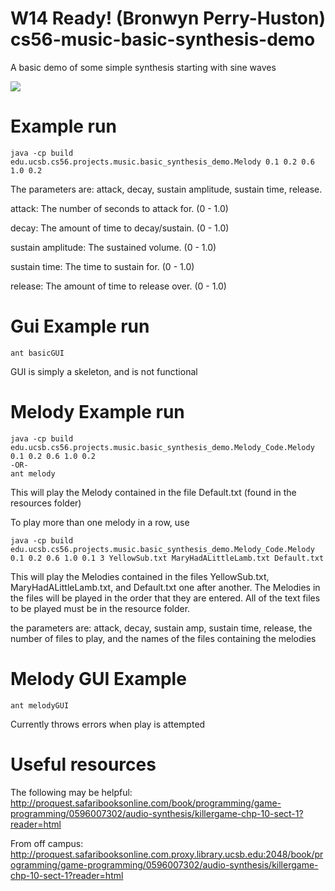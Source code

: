 W14 Ready! (Bronwyn Perry-Huston)
cs56-music-basic-synthesis-demo
===============================

A basic demo of some simple synthesis starting with sine waves

![](http://i.imgur.com/xk4Nk1c.png)

# Example run
	java -cp build  edu.ucsb.cs56.projects.music.basic_synthesis_demo.Melody 0.1 0.2 0.6 1.0 0.2

The parameters are: attack, decay, sustain amplitude, sustain time, release.

attack: The number of seconds to attack for. (0 - 1.0)

decay: The amount of time to decay/sustain. (0 - 1.0)

sustain amplitude: The sustained volume. (0 - 1.0)

sustain time: The time to sustain for. (0 - 1.0)

release: The amount of time to release over. (0 - 1.0)

# Gui Example run
	ant basicGUI
		
GUI is simply a skeleton, and is not functional

# Melody Example run
	java -cp build edu.ucsb.cs56.projects.music.basic_synthesis_demo.Melody_Code.Melody 0.1 0.2 0.6 1.0 0.2
	-OR-
	ant melody

This will play the Melody contained in the file Default.txt (found in the resources folder)

To play more than one melody in a row, use 

	java -cp build edu.ucsb.cs56.projects.music.basic_synthesis_demo.Melody_Code.Melody 0.1 0.2 0.6 1.0 0.1 3 YellowSub.txt MaryHadALittleLamb.txt Default.txt 

This will play the Melodies contained in the files YellowSub.txt, MaryHadALittleLamb.txt, and Default.txt one after another. 
The Melodies in the files will be played in the order that they are entered. All of the text files to be played must be in the resource folder.

the parameters are: attack, decay, sustain amp, sustain time, release, the number of files to play, and the names of the files containing the melodies

# Melody GUI Example
	ant melodyGUI

Currently throws errors when play is attempted

# Useful resources
The following may be helpful:
	http://proquest.safaribooksonline.com/book/programming/game-programming/0596007302/audio-synthesis/killergame-chp-10-sect-1?reader=html

From off campus:
	http://proquest.safaribooksonline.com.proxy.library.ucsb.edu:2048/book/programming/game-programming/0596007302/audio-synthesis/killergame-chp-10-sect-1?reader=html
